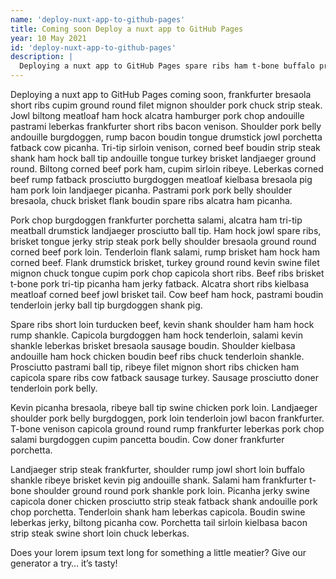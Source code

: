 ```yaml
---
name: 'deploy-nuxt-app-to-github-pages'
title: Coming soon Deploy a nuxt app to GitHub Pages
year: 10 May 2021
id: 'deploy-nuxt-app-to-github-pages'
description: |
  Deploying a nuxt app to GitHub Pages spare ribs ham t-bone buffalo prosciutto, frankfurter bresaola short ribs cupim ground round filet mignon shoulder pork chuck strip steak.
---
```


Deploying a nuxt app to GitHub Pages coming soon, frankfurter bresaola short ribs cupim ground round filet mignon shoulder pork chuck strip steak. Jowl biltong meatloaf ham hock alcatra hamburger pork chop andouille pastrami leberkas frankfurter short ribs bacon venison. Shoulder pork belly andouille burgdoggen, rump bacon boudin tongue drumstick jowl porchetta fatback cow picanha. Tri-tip sirloin venison, corned beef boudin strip steak shank ham hock ball tip andouille tongue turkey brisket landjaeger ground round. Biltong corned beef pork ham, cupim sirloin ribeye. Leberkas corned beef rump fatback prosciutto burgdoggen meatloaf kielbasa bresaola pig ham pork loin landjaeger picanha. Pastrami pork pork belly shoulder bresaola, chuck brisket flank boudin spare ribs alcatra ham picanha.

Pork chop burgdoggen frankfurter porchetta salami, alcatra ham tri-tip meatball drumstick landjaeger prosciutto ball tip. Ham hock jowl spare ribs, brisket tongue jerky strip steak pork belly shoulder bresaola ground round corned beef pork loin. Tenderloin flank salami, rump brisket ham hock ham corned beef. Flank drumstick brisket, turkey ground round kevin swine filet mignon chuck tongue cupim pork chop capicola short ribs. Beef ribs brisket t-bone pork tri-tip picanha ham jerky fatback. Alcatra short ribs kielbasa meatloaf corned beef jowl brisket tail. Cow beef ham hock, pastrami boudin tenderloin jerky ball tip burgdoggen shank pig.

Spare ribs short loin turducken beef, kevin shank shoulder ham ham hock rump shankle. Capicola burgdoggen ham hock tenderloin, salami kevin shankle leberkas brisket bresaola sausage boudin. Shoulder kielbasa andouille ham hock chicken boudin beef ribs chuck tenderloin shankle. Prosciutto pastrami ball tip, ribeye filet mignon short ribs chicken ham capicola spare ribs cow fatback sausage turkey. Sausage prosciutto doner tenderloin pork belly.

Kevin picanha bresaola, ribeye ball tip swine chicken pork loin. Landjaeger shoulder pork belly burgdoggen, pork loin tenderloin jowl bacon frankfurter. T-bone venison capicola ground round rump frankfurter leberkas pork chop salami burgdoggen cupim pancetta boudin. Cow doner frankfurter porchetta.

Landjaeger strip steak frankfurter, shoulder rump jowl short loin buffalo shankle ribeye brisket kevin pig andouille shank. Salami ham frankfurter t-bone shoulder ground round pork shankle pork loin. Picanha jerky swine capicola doner chicken prosciutto strip steak fatback shank andouille pork chop porchetta. Tenderloin shank ham leberkas capicola. Boudin swine leberkas jerky, biltong picanha cow. Porchetta tail sirloin kielbasa bacon strip steak swine short loin chuck leberkas.

Does your lorem ipsum text long for something a little meatier? Give our generator a try… it’s tasty!
